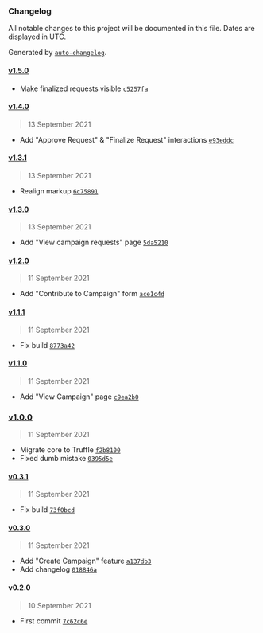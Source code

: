 ### Changelog

All notable changes to this project will be documented in this file. Dates are displayed in UTC.

Generated by [`auto-changelog`](https://github.com/CookPete/auto-changelog).

#### [v1.5.0](https://github.com/franco-roura/solidity-kickstarter/compare/v1.4.0...v1.5.0)

- Make finalized requests visible [`c5257fa`](https://github.com/franco-roura/solidity-kickstarter/commit/c5257fae454926f2d9bf534e662ec5e77814913e)

#### [v1.4.0](https://github.com/franco-roura/solidity-kickstarter/compare/v1.3.1...v1.4.0)

> 13 September 2021

- Add "Approve Request" & "Finalize Request" interactions [`e93eddc`](https://github.com/franco-roura/solidity-kickstarter/commit/e93eddc100a62bca667dfe4a1c482ca56e86ecf1)

#### [v1.3.1](https://github.com/franco-roura/solidity-kickstarter/compare/v1.3.0...v1.3.1)

> 13 September 2021

- Realign markup [`6c75891`](https://github.com/franco-roura/solidity-kickstarter/commit/6c7589120119d9c74801a744aa0fb99bc659c5f2)

#### [v1.3.0](https://github.com/franco-roura/solidity-kickstarter/compare/v1.2.0...v1.3.0)

> 13 September 2021

- Add "View campaign requests" page [`5da5210`](https://github.com/franco-roura/solidity-kickstarter/commit/5da52109628db9472072c2d88f5201c153366502)

#### [v1.2.0](https://github.com/franco-roura/solidity-kickstarter/compare/v1.1.1...v1.2.0)

> 11 September 2021

- Add "Contribute to Campaign" form [`ace1c4d`](https://github.com/franco-roura/solidity-kickstarter/commit/ace1c4d6fec3bfff2315e7692ca9b2baf93ce78c)

#### [v1.1.1](https://github.com/franco-roura/solidity-kickstarter/compare/v1.1.0...v1.1.1)

> 11 September 2021

- Fix build [`8773a42`](https://github.com/franco-roura/solidity-kickstarter/commit/8773a42be8206ee0452024c0d786e6a6261876a4)

#### [v1.1.0](https://github.com/franco-roura/solidity-kickstarter/compare/v1.0.0...v1.1.0)

> 11 September 2021

- Add "View Campaign" page [`c9ea2b0`](https://github.com/franco-roura/solidity-kickstarter/commit/c9ea2b09f4e196c8d404a931801672c0fd855cef)

### [v1.0.0](https://github.com/franco-roura/solidity-kickstarter/compare/v0.3.1...v1.0.0)

> 11 September 2021

- Migrate core to Truffle [`f2b8100`](https://github.com/franco-roura/solidity-kickstarter/commit/f2b810097b13b6bce4aa6796d3d4afc54d57be71)
- Fixed dumb mistake [`0395d5e`](https://github.com/franco-roura/solidity-kickstarter/commit/0395d5ef96e592c81dacaee901ac874dc222ebdd)

#### [v0.3.1](https://github.com/franco-roura/solidity-kickstarter/compare/v0.3.0...v0.3.1)

> 11 September 2021

- Fix build [`73f0bcd`](https://github.com/franco-roura/solidity-kickstarter/commit/73f0bcda6bbfa9649ea33fc34215da2d189f6a15)

#### [v0.3.0](https://github.com/franco-roura/solidity-kickstarter/compare/v0.2.0...v0.3.0)

> 11 September 2021

- Add "Create Campaign" feature [`a137db3`](https://github.com/franco-roura/solidity-kickstarter/commit/a137db367323ef7965b1fe2e76b366ed310012b0)
- Add changelog [`018846a`](https://github.com/franco-roura/solidity-kickstarter/commit/018846a4eec714ec1880a909e4cd656e1c55938d)

#### v0.2.0

> 10 September 2021

- First commit [`7c62c6e`](https://github.com/franco-roura/solidity-kickstarter/commit/7c62c6edba978bf0e6a6f375538678ebb7f8b06f)

